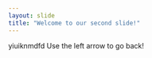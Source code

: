 ```yaml
---
layout: slide
title: "Welcome to our second slide!"
---
```

yiuiknmdfd
Use the left arrow to go back!

